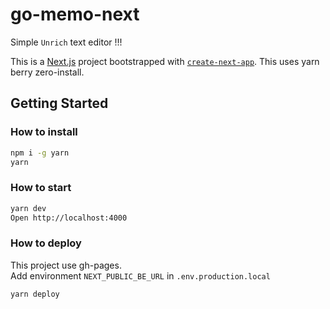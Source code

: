 # go-memo-next

Simple `Unrich` text editor !!!

This is a [Next.js](https://nextjs.org/) project bootstrapped with [`create-next-app`](https://github.com/vercel/next.js/tree/canary/packages/create-next-app).
This uses yarn berry zero-install.

## Getting Started

### How to install

```bash
npm i -g yarn
yarn
```

### How to start

```bash
yarn dev
Open http://localhost:4000
```

### How to deploy

This project use gh-pages.  
Add environment `NEXT_PUBLIC_BE_URL` in `.env.production.local`

```bash
yarn deploy
```
